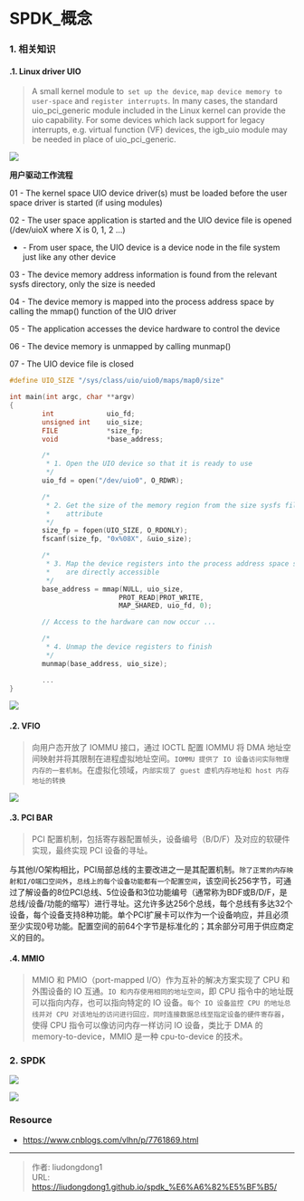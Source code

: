 # SPDK_概念


### 1. 相关知识

#### .1. Linux driver UIO

> A small kernel module to` set up the device`, `map device memory to user-space` and `register interrupts`. In many cases, the standard uio_pci_generic module included in the Linux kernel can provide the uio capability. For some devices which lack support for legacy interrupts, e.g. virtual function (VF) devices, the igb_uio module may be needed in place of uio_pci_generic.

![](https://gitee.com/github-25970295/blogimgv2022/raw/master/image-20220503135539378.png)

**用户驱动工作流程**

01 - The kernel space UIO device driver(s) must be loaded before the user space driver is started (if using modules)

02 - The user space application is started and the UIO device file is opened (/dev/uioX where X is 0, 1, 2 ...)

- \- From user space, the UIO device is a device node in the file system just like any other device

03 - The device memory address information is found from the relevant sysfs directory, only the size is needed

04 - The device memory is mapped into the process address space by calling the mmap() function of the UIO driver

05 - The application accesses the device hardware to control the device

06 - The device memory is unmapped by calling munmap()

07 - The UIO device file is closed

```c
#define UIO_SIZE "/sys/class/uio/uio0/maps/map0/size"

int main(int argc, char **argv)
{
        int             uio_fd;
        unsigned int    uio_size;
        FILE            *size_fp;
        void            *base_address;

        /*
         * 1. Open the UIO device so that it is ready to use
         */
        uio_fd = open("/dev/uio0", O_RDWR);

        /*
         * 2. Get the size of the memory region from the size sysfs file
         *    attribute
         */
        size_fp = fopen(UIO_SIZE, O_RDONLY);
        fscanf(size_fp, "0x%08X", &uio_size);

        /*
         * 3. Map the device registers into the process address space so they
         *    are directly accessible
         */
        base_address = mmap(NULL, uio_size,
                           PROT_READ|PROT_WRITE,
                           MAP_SHARED, uio_fd, 0);

        // Access to the hardware can now occur ...

        /*
         * 4. Unmap the device registers to finish
         */
        munmap(base_address, uio_size);

        ...
}
```

![](https://gitee.com/github-25970295/blogimgv2022/raw/master/image-20220503135701273.png)

#### .2. VFIO

> 向用户态开放了 IOMMU 接口，通过 IOCTL 配置 IOMMU 将 DMA 地址空间映射并将其限制在进程虚拟地址空间。`IOMMU 提供了 IO 设备访问实际物理内存的一套机制`。在虚拟化领域，`内部实现了 guest 虚机内存地址和 host 内存地址的转换`

![](https://gitee.com/github-25970295/blogimgv2022/raw/master/image-20220503140332056.png)

#### .3. PCI BAR

> PCI 配置机制，包括寄存器配置帧头，设备编号（B/D/F）及对应的软硬件实现，最终实现 PCI 设备的寻址。

与其他I/O架构相比，PCI局部总线的主要改进之一是其配置机制。`除了正常的内存映射和I/O端口空间外`，`总线上的每个设备功能都有一个配置空间`，该空间长256字节，可通过了解设备的8位PCI总线、5位设备和3位功能编号（通常称为BDF或B/D/F，是总线/设备/功能的缩写）进行寻址。这允许多达256个总线，每个总线有多达32个设备，每个设备支持8种功能。单个PCI扩展卡可以作为一个设备响应，并且必须至少实现0号功能。配置空间的前64个字节是标准化的；其余部分可用于供应商定义的目的。

#### .4. MMIO

> MMIO 和 PMIO（port-mapped I/O）作为互补的解决方案实现了 CPU 和外围设备的 IO 互通。`IO 和内存使用相同的地址空间`，即 CPU 指令中的地址既可以指向内存，也可以指向特定的 IO 设备。`每个 IO 设备监控 CPU 的地址总线并对 CPU 对该地址的访问进行回应，同时连接数据总线至指定设备的硬件寄存器`，使得 CPU 指令可以像访问内存一样访问 IO 设备，类比于 DMA 的 memory-to-device，MMIO 是一种 cpu-to-device 的技术。

### 2. SPDK

![](https://gitee.com/github-25970295/blogimgv2022/raw/master/webp-16515581918284.webp)

![](https://gitee.com/github-25970295/blogimgv2022/raw/master/13192585-50cc2d2e5782db65.png)

### Resource

- https://www.cnblogs.com/vlhn/p/7761869.html


---

> 作者: liudongdong1  
> URL: https://liudongdong1.github.io/spdk_%E6%A6%82%E5%BF%B5/  

